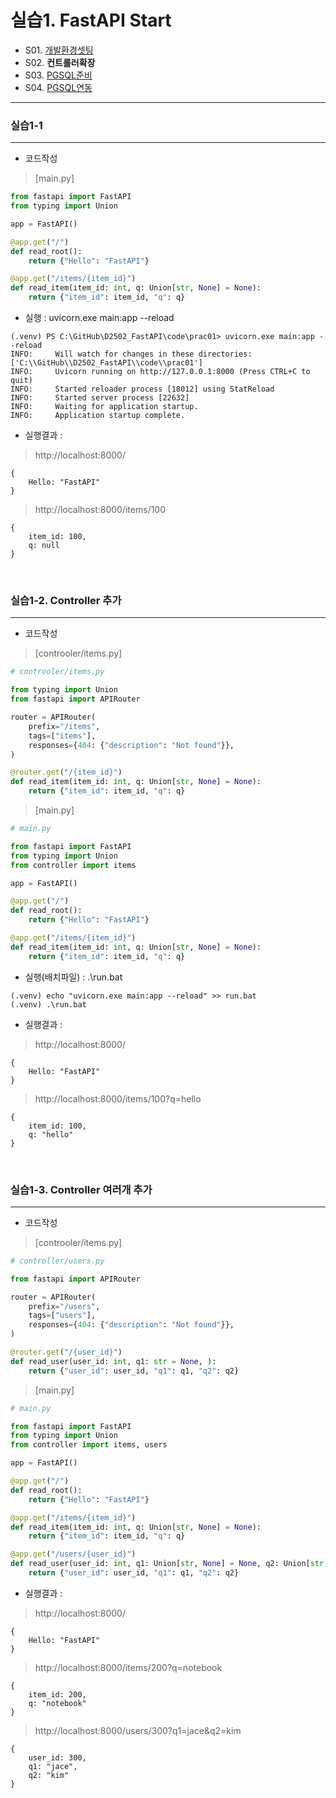 # 실습1. FastAPI Start
 
- S01. [개발환경셋팅    ](./S01_개발환경셋팅.md) 
- S02. <b> 컨트롤러확장 </b>
- S03. [PGSQL준비      ](./S03_PGSQL준비.md)
- S04. [PGSQL연동      ](./S04_PGSQL연동.md)

---

### 실습1-1 
---
- 코드작성 
> [main.py]
```python
from fastapi import FastAPI
from typing import Union

app = FastAPI()

@app.get("/")
def read_root():
    return {"Hello": "FastAPI"}

@app.get("/items/{item_id}")
def read_item(item_id: int, q: Union[str, None] = None):
    return {"item_id": item_id, "q": q}
```

- 실행 : uvicorn.exe main:app --reload
```
(.venv) PS C:\GitHub\D2502_FastAPI\code\prac01> uvicorn.exe main:app --reload
INFO:     Will watch for changes in these directories: ['C:\\GitHub\\D2502_FastAPI\\code\\prac01']
INFO:     Uvicorn running on http://127.0.0.1:8000 (Press CTRL+C to quit)
INFO:     Started reloader process [18012] using StatReload
INFO:     Started server process [22632]
INFO:     Waiting for application startup.
INFO:     Application startup complete.
```
- 실행결과 : 
> http://localhost:8000/
```
{
    Hello: "FastAPI"
}
```
> http://localhost:8000/items/100
```
{
    item_id: 100,
    q: null
}
```
<br/>

### 실습1-2. Controller 추가 
---
- 코드작성 
> [controoler/items.py]
```python
# controoler/items.py

from typing import Union
from fastapi import APIRouter

router = APIRouter(
    prefix="/items",
    tags=["items"],
    responses={404: {"description": "Not found"}},
)

@router.get("/{item_id}")
def read_item(item_id: int, q: Union[str, None] = None):
    return {"item_id": item_id, "q": q}

```

> [main.py]
```python
# main.py

from fastapi import FastAPI
from typing import Union
from controller import items

app = FastAPI()

@app.get("/")
def read_root():
    return {"Hello": "FastAPI"}

@app.get("/items/{item_id}")
def read_item(item_id: int, q: Union[str, None] = None):
    return {"item_id": item_id, "q": q}

```

- 실행(배치파일) : .\run.bat
```
(.venv) echo "uvicorn.exe main:app --reload" >> run.bat
(.venv) .\run.bat

```

- 실행결과 : 
> http://localhost:8000/
```
{
    Hello: "FastAPI"
}
```
> http://localhost:8000/items/100?q=hello
```
{
    item_id: 100,
    q: "hello"
}
```
<br/>

### 실습1-3. Controller 여러개 추가 
---
- 코드작성 
> [controoler/items.py]
```python
# controller/users.py

from fastapi import APIRouter

router = APIRouter(
    prefix="/users",
    tags=["users"],
    responses={404: {"description": "Not found"}},
)

@router.get("/{user_id}")
def read_user(user_id: int, q1: str = None, ):
    return {"user_id": user_id, "q1": q1, "q2": q2}

```

> [main.py]
```python
# main.py

from fastapi import FastAPI
from typing import Union
from controller import items, users

app = FastAPI()

@app.get("/")
def read_root():
    return {"Hello": "FastAPI"}

@app.get("/items/{item_id}")
def read_item(item_id: int, q: Union[str, None] = None):
    return {"item_id": item_id, "q": q}

@app.get("/users/{user_id}")
def read_user(user_id: int, q1: Union[str, None] = None, q2: Union[str, None] = None):
    return {"user_id": user_id, "q1": q1, "q2": q2}

```

- 실행결과 : 
> http://localhost:8000/
```
{
    Hello: "FastAPI"
}
```

> http://localhost:8000/items/200?q=notebook
```
{
    item_id: 200,
    q: "notebook"
}
```

> http://localhost:8000/users/300?q1=jace&q2=kim
```
{
    user_id: 300,
    q1: "jace",
    q2: "kim"
}
```
